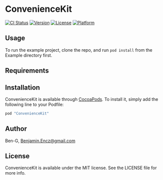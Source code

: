 # ConvenienceKit

[![CI Status](http://img.shields.io/travis/Ben-G/ConvenienceKit.svg?style=flat)](https://travis-ci.org/Ben-G/ConvenienceKit)
[![Version](https://img.shields.io/cocoapods/v/ConvenienceKit.svg?style=flat)](http://cocoapods.org/pods/ConvenienceKit)
[![License](https://img.shields.io/cocoapods/l/ConvenienceKit.svg?style=flat)](http://cocoapods.org/pods/ConvenienceKit)
[![Platform](https://img.shields.io/cocoapods/p/ConvenienceKit.svg?style=flat)](http://cocoapods.org/pods/ConvenienceKit)

## Usage

To run the example project, clone the repo, and run `pod install` from the Example directory first.

## Requirements

## Installation

ConvenienceKit is available through [CocoaPods](http://cocoapods.org). To install
it, simply add the following line to your Podfile:

```ruby
pod "ConvenienceKit"
```

## Author

Ben-G, Benjamin.Encz@gmail.com

## License

ConvenienceKit is available under the MIT license. See the LICENSE file for more info.
